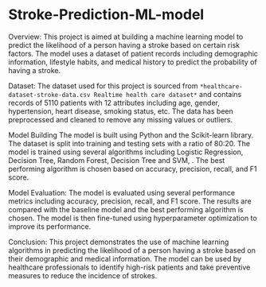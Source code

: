 # Stroke-Prediction-ML-model
Overview:
This project is aimed at building a machine learning model to predict the likelihood of a person having a stroke based on certain risk factors. The model uses a dataset of patient records including demographic information, lifestyle habits, and medical history to predict the probability of having a stroke.

Dataset:
The dataset used for this project is sourced from `*healthcare-dataset-stroke-data.csv Realtime health care dataset*` and contains records of 5110 patients with 12 attributes including age, gender, hypertension, heart disease, smoking status, etc. The data has been preprocessed and cleaned to remove any missing values or outliers.

Model Building
The model is built using Python and the Scikit-learn library. The dataset is split into training and testing sets with a ratio of 80:20. The model is trained using several algorithms including Logistic Regression, Decision Tree, Random Forest, Decision Tree and SVM, . The best performing algorithm is chosen based on accuracy, precision, recall, and F1 score.

Model Evaluation:
The model is evaluated using several performance metrics including accuracy, precision, recall, and F1 score. The results are compared with the baseline model and the best performing algorithm is chosen. The model is then fine-tuned using hyperparameter optimization to improve its performance.

Conclusion:
This project demonstrates the use of machine learning algorithms in predicting the likelihood of a person having a stroke based on their demographic and medical information. The model can be used by healthcare professionals to identify high-risk patients and take preventive measures to reduce the incidence of strokes.
